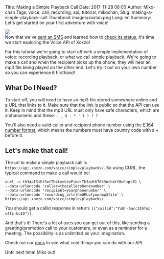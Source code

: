 Title: Making a Simple Playback Call
Date: 2017-11-28 08:00
Author: Miko-chan
Tags: voice; call; recording; api; tutorial; mikochan;
Slug: making-a-simple-playback-call
Thumbnail: images/xoxtan.png
Lang: en
Summary: Let's get started on your first adventure with voice!

<div>
  <img src="https://blog.xoxzo.com/images/xoxtan.png" class="float-lg-right lg-width200 md-width300" style="margin: 0;">
</div>
<div class="lg-padding-top50 md-padding0">
Now that we've <a href="https://blog.xoxzo.com/2017/10/31/sending-your-first-sms/">sent an SMS</a> and learned how to <a href="https://blog.xoxzo.com/2017/11/15/checking-your-sms-status/">check its status</a>, it's time we start exploring the Voice API of Xoxzo!
</div>
<div style="clear:both;"></div>

For this tutorial we're going to start off with a simple implementation of voice: recording playback, or what we call simple playback. We're going to make a call and when the recipient picks up the phone, they will hear an mp3 file being played on the other end. Let's try it out on your own number so you can experience it firsthand!

## What Do I Need? ##

To start off, you will need to have an mp3 file stored somewhere online and a URL that links to it. Make sure that the link is public so that the API can use it. Keep in mind that the mp3 URL must only have safe characters, which are alphanumeric and these:
```- _ $ . * ' ( ) ! ?```

You'll also need a valid caller and recipient phone number using the [E.164 number format](https://en.wikipedia.org/wiki/E.164), which means the numbers must have country code with a + before it.

## Let's make that call! ##

The url to make a simple playback call is `https://api.xoxzo.com/voice/simple/playbacks/`. So using CURL, the typical command to make a call would be:

```
curl -u th3ApISiDt3xtTh4tyoUcoPied:Th3aUthT0k3nth4tY0uCopi3D \
--data-urlencode 'caller=thecallerphonenumber' \
--data-urlencode 'recipient=yourphonenumber' \
--data-urlencode 'recording_url=theURLofyourmp3file' \
https://api.xoxzo.com/voice/simple/playbacks/
```

You should get a callid response in return: `[{"callid":"YoUr-5ucc355fuL-c4lL-Uu1D"}]`.

And that's it! There's a lot of uses you can get out of this, like sending a greeting/promotion call to your customers, or even as a reminder for a meeting. The possibility is as unlimited as your imagination.

Check out our [docs](https://docs.xoxzo.com/en/) to see what cool things you can do with our API.

Until next time! Miko out!
